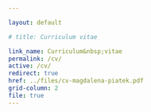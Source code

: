 ```yaml
---

layout: default

# title: Curriculum vitae

link_name: Curriculum&nbsp;vitae
permalink: /cv/
active: /cv/
redirect: true
href: ../files/cv-magdalena-piatek.pdf
grid-column: 2
file: true
---
```

